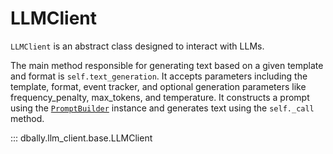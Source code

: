 # LLMClient

`LLMClient` is an abstract class designed to interact with LLMs.

The main method responsible for generating text based on a given template and format is `self.text_generation`. It accepts parameters including the template, format, event tracker, and optional generation parameters like frequency_penalty, max_tokens, and temperature. It constructs a prompt using the [`PromptBuilder`](./prompt_builder.md) instance and generates text using the `self._call` method.

::: dbally.llm_client.base.LLMClient
